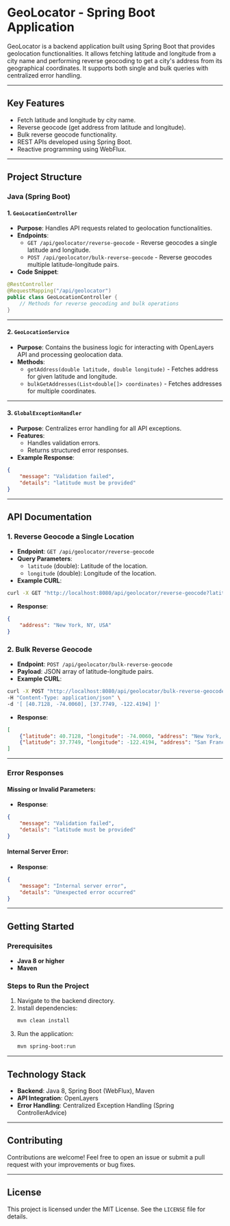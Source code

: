 # GeoLocator - Spring Boot Application

GeoLocator is a backend application built using Spring Boot that provides geolocation functionalities. It allows fetching latitude and longitude from a city name and performing reverse geocoding to get a city's address from its geographical coordinates. It supports both single and bulk queries with centralized error handling.

---

## Key Features
- Fetch latitude and longitude by city name.
- Reverse geocode (get address from latitude and longitude).
- Bulk reverse geocode functionality.
- REST APIs developed using Spring Boot.
- Reactive programming using WebFlux.

---

## Project Structure

### **Java (Spring Boot)**

#### **1. `GeoLocationController`**
- **Purpose**: Handles API requests related to geolocation functionalities.
- **Endpoints**:
  - `GET /api/geolocator/reverse-geocode` - Reverse geocodes a single latitude and longitude.
  - `POST /api/geolocator/bulk-reverse-geocode` - Reverse geocodes multiple latitude-longitude pairs.
- **Code Snippet**:
```java
@RestController
@RequestMapping("/api/geolocator")
public class GeoLocationController {
    // Methods for reverse geocoding and bulk operations
}
```

---

#### **2. `GeoLocationService`**
- **Purpose**: Contains the business logic for interacting with OpenLayers API and processing geolocation data.
- **Methods**:
  - `getAddress(double latitude, double longitude)` - Fetches address for given latitude and longitude.
  - `bulkGetAddresses(List<double[]> coordinates)` - Fetches addresses for multiple coordinates.

---

#### **3. `GlobalExceptionHandler`**
- **Purpose**: Centralizes error handling for all API exceptions.
- **Features**:
  - Handles validation errors.
  - Returns structured error responses.
- **Example Response**:
```json
{
    "message": "Validation failed",
    "details": "latitude must be provided"
}
```

---

## API Documentation

### **1. Reverse Geocode a Single Location**
- **Endpoint**: `GET /api/geolocator/reverse-geocode`
- **Query Parameters**:
  - `latitude` (double): Latitude of the location.
  - `longitude` (double): Longitude of the location.
- **Example CURL**:
```bash
curl -X GET "http://localhost:8080/api/geolocator/reverse-geocode?latitude=40.7128&longitude=-74.0060"
```
- **Response**:
```json
{
    "address": "New York, NY, USA"
}
```

### **2. Bulk Reverse Geocode**
- **Endpoint**: `POST /api/geolocator/bulk-reverse-geocode`
- **Payload**: JSON array of latitude-longitude pairs.
- **Example CURL**:
```bash
curl -X POST "http://localhost:8080/api/geolocator/bulk-reverse-geocode" \
-H "Content-Type: application/json" \
-d '[ [40.7128, -74.0060], [37.7749, -122.4194] ]'
```
- **Response**:
```json
[
    {"latitude": 40.7128, "longitude": -74.0060, "address": "New York, NY, USA"},
    {"latitude": 37.7749, "longitude": -122.4194, "address": "San Francisco, CA, USA"}
]
```

---

### **Error Responses**
#### Missing or Invalid Parameters:
- **Response**:
```json
{
    "message": "Validation failed",
    "details": "latitude must be provided"
}
```

#### Internal Server Error:
- **Response**:
```json
{
    "message": "Internal server error",
    "details": "Unexpected error occurred"
}
```

---

## Getting Started

### Prerequisites
- **Java 8 or higher**
- **Maven**

### Steps to Run the Project

1. Navigate to the backend directory.
2. Install dependencies:
   ```bash
   mvn clean install
   ```
3. Run the application:
   ```bash
   mvn spring-boot:run
   ```

---

## Technology Stack

- **Backend**: Java 8, Spring Boot (WebFlux), Maven
- **API Integration**: OpenLayers
- **Error Handling**: Centralized Exception Handling (Spring ControllerAdvice)

---

## Contributing
Contributions are welcome! Feel free to open an issue or submit a pull request with your improvements or bug fixes.

---

## License
This project is licensed under the MIT License. See the `LICENSE` file for details.

